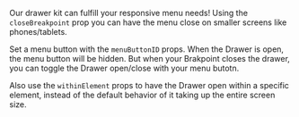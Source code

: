 Our drawer kit can fulfill your responsive menu needs! Using the `closeBreakpoint` prop you can have the menu close on smaller screens like phones/tablets.

Set a menu button with  the `menuButtonID` props. When the Drawer is open, the menu button will be hidden. But when your Brakpoint closes the drawer, you can toggle the Drawer open/close with your menu butotn.

Also use the `withinElement` props to have the Drawer open within a specific element, instead of the default behavior of it taking up the entire screen size.

